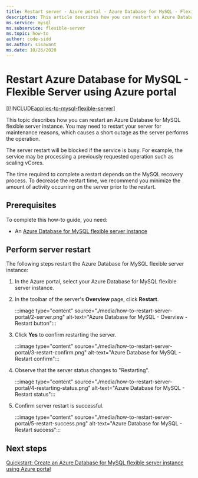 ```yaml
---
title: Restart server - Azure portal - Azure Database for MySQL - Flexible Server
description: This article describes how you can restart an Azure Database for MySQL - Flexible Server using the Azure portal.
ms.service: mysql
ms.subservice: flexible-server
ms.topic: how-to
author: code-sidd 
ms.author: sisawant
ms.date: 10/26/2020
---
```


# Restart Azure Database for MySQL - Flexible Server using Azure portal

[[!INCLUDE[applies-to-mysql-flexible-server](../includes/applies-to-mysql-flexible-server.md)]

This topic describes how you can restart an Azure Database for MySQL flexible server instance. You may need to restart your server for maintenance reasons, which causes a short outage as the server performs the operation.

The server restart will be blocked if the service is busy. For example, the service may be processing a previously requested operation such as scaling vCores.

The time required to complete a restart depends on the MySQL recovery process. To decrease the restart time, we recommend you minimize the amount of activity occurring on the server prior to the restart.

## Prerequisites

To complete this how-to guide, you need:
- An [Azure Database for MySQL flexible server instance](quickstart-create-server-portal.md)


## Perform server restart

The following steps restart the Azure Database for MySQL flexible server instance:

1. In the Azure portal, select your Azure Database for MySQL flexible server instance.

2. In the toolbar of the server's **Overview** page, click **Restart**.

   :::image type="content" source="./media/how-to-restart-server-portal/2-server.png" alt-text="Azure Database for MySQL - Overview - Restart button":::

3. Click **Yes** to confirm restarting the server.

   :::image type="content" source="./media/how-to-restart-server-portal/3-restart-confirm.png" alt-text="Azure Database for MySQL - Restart confirm":::

4. Observe that the server status changes to "Restarting".

   :::image type="content" source="./media/how-to-restart-server-portal/4-restarting-status.png" alt-text="Azure Database for MySQL - Restart status":::

5. Confirm server restart is successful.

   :::image type="content" source="./media/how-to-restart-server-portal/5-restart-success.png" alt-text="Azure Database for MySQL - Restart success":::

## Next steps

[Quickstart: Create an Azure Database for MySQL flexible server instance using Azure portal](quickstart-create-server-portal.md)
